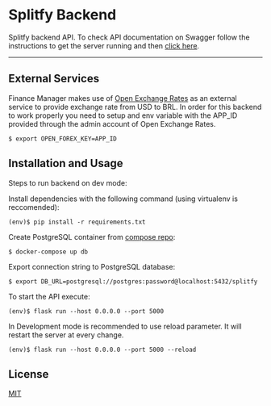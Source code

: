 # Splitfy Backend

Splitfy backend API. To check API documentation on Swagger follow the instructions to get the server running and then [click here](http://127.0.0.1:5000/openapi/swagger#/).

---
## External Services

Finance Manager makes use of [Open Exchange Rates](https://openexchangerates.org/) as an external service to provide exchange rate from USD to BRL. In order for this backend to work properly you need to setup and env variable with the APP_ID provided through the admin account of Open Exchange Rates. 

```
$ export OPEN_FOREX_KEY=APP_ID
```

## Installation and Usage
Steps to run backend on dev mode:

Install dependencies with the following command (using virtualenv is reccomended):
```
(env)$ pip install -r requirements.txt
```

Create PostgreSQL container from [compose repo](https://github.com/fernandosjp/puc-rio-compose):
```
$ docker-compose up db
```

Export connection string to PostgreSQL database:
```
$ export DB_URL=postgresql://postgres:password@localhost:5432/splitfy
```

To start the API execute:
```
(env)$ flask run --host 0.0.0.0 --port 5000
```

In Development mode is recommended to use reload parameter. It will restart the server at every change. 
```
(env)$ flask run --host 0.0.0.0 --port 5000 --reload
```

## License

[MIT](https://choosealicense.com/licenses/mit/)